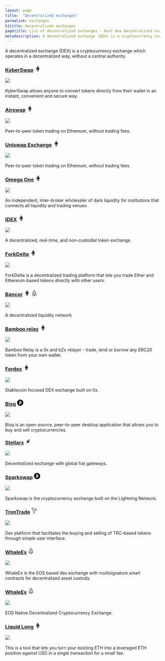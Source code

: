 ```yaml
---
layout: page
title:  "Decentralized exchanges"
permalink: exchanges
h1title: Decentralized exchanges
pagetitle: List of decentralized exchanges - best dex Decentralized exchanges    
metadescription: A decentralized exchange (DEX) is a cryptocurrency exchange which operates in a decentralized way, without a central authority.
---
```

A decentralized exchange (DEX) is a cryptocurrency exchange which operates in a decentralized way, without a central authority.

### [KyberSwap](https://kyberswap.com/swap/eth-dai) ![](/images/ether.png)

![](//image.thum.io/get/width/500/crop/600/https://kyberswap.com/swap/eth-dai)

KyberSwap allows anyone to convert tokens directly from their wallet in an instant, convenient and secure way.

### [Airswap](https://www.airswap.io/) ![](/images/ether.png)

![](//image.thum.io/get/width/500/crop/600/https://www.airswap.io/)

Peer-to-peer token trading on Ethereum, without trading fees.

### [Uniswap Exchange](https://uniswap.exchange) ![](/images/ether.png)

![](//image.thum.io/get/width/500/crop/600/https://uniswap.exchange)

Peer-to-peer token trading on Ethereum, without trading fees.

### [Omega One](https://dark.omega.one/) ![](/images/ether.png)

![](//image.thum.io/get/width/500/crop/600/https://dark.omega.one/)

An independent, inter-broker wholesaler of dark liquidity for institutions that connects all liquidity and trading venues

### [IDEX](https://auroradao.com/platform/idex/) ![](/images/ether.png)

![](//image.thum.io/get/width/500/crop/600/https://auroradao.com/platform/idex/)

A decentralized, real-time, and non-custodial token exchange.

### [ForkDelta](https://forkdelta.app/) ![](/images/ether.png)

![](//image.thum.io/get/width/500/crop/600/https://forkdelta.app/)

ForkDelta is a decentralized trading platform that lets you trade Ether and Ethereum-based tokens directly with other users.

### [Bancor](https://www.bancor.network/) ![](/images/ether.png) ![](/images/eos.png)

![](//image.thum.io/get/width/500/crop/600/https://www.bancor.network/)

A decentralized liquidity network

### [Bamboo relay](https://bamboorelay.com/) ![](/images/ether.png)

![](//image.thum.io/get/width/500/crop/600/https://bamboorelay.com/)

Bamboo Relay is a 0x and bZx relayer - trade, lend or borrow any ERC20 token from your own wallet.

### [Fordex](https://www.fordex.co/) ![](/images/ether.png)

![](//image.thum.io/get/width/500/crop/600/https://www.fordex.co/)

Stablecoin focused DEX exchange built on 0x.   

### [Bisq](https://bisq.network/) ![](/images/btc.png)

![](//image.thum.io/get/width/500/crop/600/https://bisq.network/)

Bisq is an open-source, peer-to-peer desktop application that allows you to buy and sell cryptocurrencies.

### [Stellarx](https://www.stellarx.com/) ![](/images/stellar.png)

![](//image.thum.io/get/width/500/crop/600/https://www.stellarx.com/)

Decentralized exchange with global fiat gateways.

### [Sparkswap](https://sparkswap.com/) ![](/images/btc.png)

![](//image.thum.io/get/width/500/crop/600/https://sparkswap.com/)

Sparkswap is the cryptocurrency exchange built on the Lightning Network.

### [TronTrade](https://trontrade.io/) ![](/images/tron.png)

![](//image.thum.io/get/width/500/crop/600/https://trontrade.io/)

Dex platform that facilitates the buying and selling of TRC-based tokens through simple user interface.

### [WhaleEx](https://www.whaleex.com/) ![](/images/eos.png)

![](//image.thum.io/get/width/500/crop/600/https://www.whaleex.com/)

WhaleEx is the EOS based dex exchange with multisignature smart contracts for decentralized asset custody.

### [WhaleEx](https://eosdaq.com/) ![](/images/eos.png)

![](//image.thum.io/get/width/500/crop/600/https://eosdaq.com/)

EOS Native Decentralized Cryptocurrency Exchange.

### [Liquid Long](https://liquid-long.keydonix.com/#/) ![](/images/ether.png)

![](//image.thum.io/get/width/500/crop/600/https://liquid-long.keydonix.com/#/)

This is a tool that lets you turn your existing ETH into a leveraged ETH position against USD in a single transaction for a small fee.
